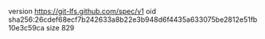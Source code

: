 version https://git-lfs.github.com/spec/v1
oid sha256:26cdef68ecf7b242633a8b22e3b948d6f4435a633075be2812e51fb10e3c59ca
size 829
